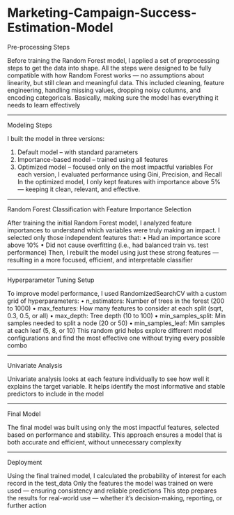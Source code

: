 # Marketing-Campaign-Success-Estimation-Model

Pre-processing Steps 

Before training the Random Forest model, I applied a set of preprocessing steps to get the data into shape.
All the steps were designed to be fully compatible with how Random Forest works — no assumptions about linearity, but still clean and meaningful data.
This included cleaning, feature engineering, handling missing values, dropping noisy columns, and encoding categoricals. Basically, making sure the model has everything it needs to learn effectively 

-------------------------------------------------------------------------------------------------------------------

Modeling Steps 

I built the model in three versions:
1.	Default model – with standard parameters
2.	Importance-based model – trained using all features
3.	Optimized model – focused only on the most impactful variables
For each version, I evaluated performance using Gini, Precision, and Recall 
In the optimized model, I only kept features with importance above 5% — keeping it clean, relevant, and effective.

--------------------------------------------------------------------------------------------------------------------

Random Forest Classification with Feature Importance Selection 

After training the initial Random Forest model, I analyzed feature importances to understand which variables were truly making an impact.
I selected only those independent features that:
•	Had an importance score above 10%
•	Did not cause overfitting (i.e., had balanced train vs. test performance)
Then, I rebuilt the model using just these strong features — resulting in a more focused, efficient, and interpretable classifier 

---------------------------------------------------------------------------------------------------------------------------------------

Hyperparameter Tuning Setup 

To improve model performance, I used RandomizedSearchCV with a custom grid of hyperparameters:
•	n_estimators: Number of trees in the forest (200 to 1000)
•	max_features: How many features to consider at each split (sqrt, 0.3, 0.5, or all)
•	max_depth: Tree depth (10 to 100)
•	min_samples_split: Min samples needed to split a node (20 or 50)
•	min_samples_leaf: Min samples at each leaf (5, 8, or 10)
This random grid helps explore different model configurations and find the most effective one without trying every possible combo 

--------------------------------------------------------------------------------------------------------------------------------------

Univariate Analysis 

Univariate analysis looks at each feature individually to see how well it explains the target variable.
It helps identify the most informative and stable predictors to include in the model 

--------------------------------------------------------------------------------------------------------------------------------------

Final Model 

The final model was built using only the most impactful features, selected based on performance and stability.
This approach ensures a model that is both accurate and efficient, without unnecessary complexity 

---------------------------------------------------------------------------------------------------------------------------------------
Deployment 

Using the final trained model, I calculated the probability of interest for each record in the test_data 
Only the features the model was trained on were used — ensuring consistency and reliable predictions 
This step prepares the results for real-world use — whether it’s decision-making, reporting, or further action 
